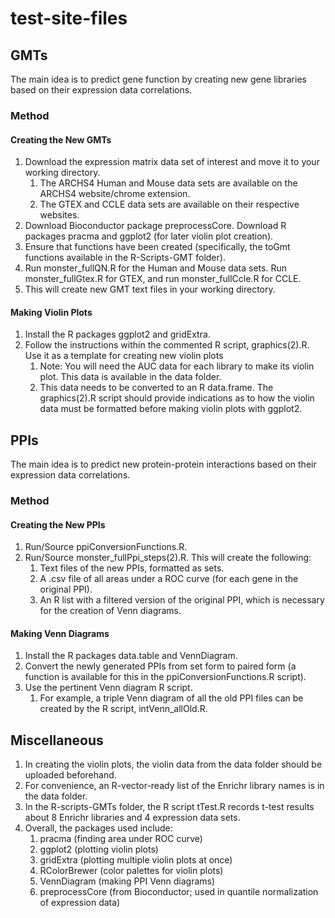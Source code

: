 # test-site-files

## GMTs
The main idea is to predict gene function by creating new gene libraries based on their expression data correlations.

### Method
#### Creating the New GMTs
1. Download the expression matrix data set of interest and move it to your working directory.
    1. The ARCHS4 Human and Mouse data sets are available on the ARCHS4 website/chrome extension.
    2. The GTEX and CCLE data sets are available on their respective websites.
2. Download Bioconductor package preprocessCore. Download R packages pracma and ggplot2 (for later violin plot creation).
3. Ensure that functions have been created (specifically, the toGmt functions available in the R-Scripts-GMT folder).
3. Run monster_fullQN.R for the Human and Mouse data sets. Run monster_fullGtex.R for GTEX, and run monster_fullCcle.R for CCLE.
4. This will create new GMT text files in your working directory.

#### Making Violin Plots
1. Install the R packages ggplot2 and gridExtra.
2. Follow the instructions within the commented R script, graphics(2).R. Use it as a template for creating new violin plots
    1. Note: You will need the AUC data for each library to make its violin plot. This data is available in the data folder.
    2. This data needs to be converted to an R data.frame. The graphics(2).R script should provide indications as to how the violin data must be formatted before making violin plots with ggplot2.

## PPIs
The main idea is to predict new protein-protein interactions based on their expression data correlations.

### Method
#### Creating the New PPIs
1. Run/Source ppiConversionFunctions.R. 
2. Run/Source monster_fullPpi_steps(2).R. This will create the following:
    1. Text files of the new PPIs, formatted as sets.
    2. A .csv file of all areas under a ROC curve (for each gene in the original PPI).
    3. An R list with a filtered version of the original PPI, which is necessary for the creation of Venn diagrams.

#### Making Venn Diagrams
1. Install the R packages data.table and VennDiagram.
2. Convert the newly generated PPIs from set form to paired form (a function is available for this in the ppiConversionFunctions.R script).
3. Use the pertinent Venn diagram R script.
    1. For example, a triple Venn diagram of all the old PPI files can be created by the R script, intVenn_allOld.R.

## Miscellaneous
1. In creating the violin plots, the violin data from the data folder should be uploaded beforehand.
2. For convenience, an R-vector-ready list of the Enrichr library names is in the data folder. 
3. In the R-scripts-GMTs folder, the R script tTest.R records t-test results about 8 Enrichr libraries and 4 expression data sets. 
4. Overall, the packages used include:
    1. pracma (finding area under ROC curve)
    2. ggplot2 (plotting violin plots)
    3. gridExtra (plotting multiple violin plots at once)
    4. RColorBrewer (color palettes for violin plots)
    5. VennDiagram (making PPI Venn diagrams)
    6. preprocessCore (from Bioconductor; used in quantile normalization of expression data)
   
